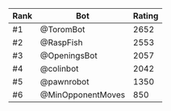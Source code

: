 Rank|Bot|Rating
---|---|---
#1|@ToromBot|2652
#2|@RaspFish|2553
#3|@OpeningsBot|2057
#4|@colinbot|2042
#5|@pawnrobot|1350
#6|@MinOpponentMoves|850
